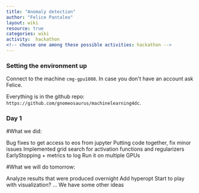 ```yaml
---
title: "Anomaly detection"
author: "Felice Pantaleo"
layout: wiki
resource: true
categories: wiki
activity:  hackathon
<!-- choose one among these possible activities: hackathon -->
---
```



### Setting the environment up
Connect to the machine `cmg-gpu1080`. In case you don't have an account ask Felice.

Everything is in the github repo: `https://github.com/gnomeosaurus/machinelearning4dc`.

### Day 1

#What we did:

Bug fixes to get access to eos from jupyter
Putting code together, fix minor issues
Implemented grid search for activation functions and regularizers
EarlyStopping + metrics to log
Run it on multiple GPUs

#What we will do tomorrow:

Analyze results that were produced overnight
Add hyperopt
Start to play with visualization? ... We have some other ideas

